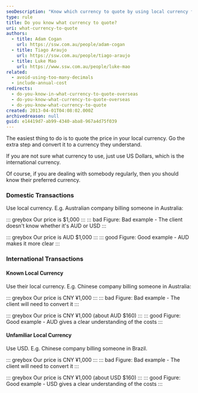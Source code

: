 ```yaml
---
seoDescription: "Know which currency to quote by using local currency for domestic transactions and USD as a fallback for international deals."
type: rule
title: Do you know what currency to quote?
uri: what-currency-to-quote
authors:
  - title: Adam Cogan
    url: https://ssw.com.au/people/adam-cogan
  - title: Tiago Araujo
    url: https://ssw.com.au/people/tiago-araujo
  - title: Luke Mao
    url: https://www.ssw.com.au/people/luke-mao
related:
  - avoid-using-too-many-decimals
  - include-annual-cost
redirects:
  - do-you-know-in-what-currency-to-quote-overseas
  - do-you-know-what-currency-to-quote-overseas
  - do-you-know-what-currency-to-quote
created: 2013-04-01T04:08:02.000Z
archivedreason: null
guid: e14419d7-ab99-4340-aba8-967a4d75f039
---
```

The easiest thing to do is to quote the price in your local currency. Go the extra step and convert it to a currency they understand.

If you are not sure what currency to use, just use US Dollars, which is the international currency.

Of course, if you are dealing with somebody regularly, then you should know their preferred currency.

### Domestic Transactions

Use local currency. E.g. Australian company billing someone in Australia:

::: greybox
Our price is $1,000
:::
::: bad
Figure: Bad example - The client doesn't know whether it's AUD or USD
:::

::: greybox
Our price is AUD $1,000
:::
::: good
Figure: Good example  - AUD makes it more clear
:::

### International Transactions

#### Known Local Currency

Use their local currency. E.g. Chinese company billing someone in Australia:

::: greybox
Our price is CNY ¥1,000
:::
::: bad
Figure: Bad example - The client will need to convert it
:::

::: greybox
Our price is CNY ¥1,000 (about AUD $160)
:::
::: good
Figure: Good example  - AUD gives a clear understanding of the costs
:::

#### Unfamiliar Local Currency

Use USD. E.g. Chinese company billing someone in Brazil.

::: greybox
Our price is CNY ¥1,000
:::
::: bad
Figure: Bad example - The client will need to convert it
:::

::: greybox
Our price is CNY ¥1,000 (about USD $160)
:::
::: good
Figure: Good example - USD gives a clear understanding of the costs
:::
